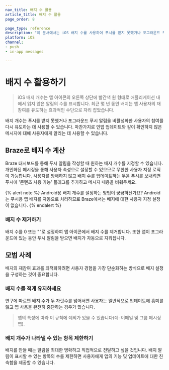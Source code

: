 ```yaml
---
nav_title: 배지 수 활용
article_title: 배지 수 활용
page_order: 8

page_type: reference
description: "이 문서에서는 iOS 배지 수를 사용하여 푸시를 받지 못했거나 포그라운드 푸시 알림을 비활성화한 사용자의 참여를 다시 유도하는 방법에 대해 설명합니다."
platform: iOS
channel: 
- push
- in-app messages

---
```


# 배지 수 활용하기

> iOS 배지 개수는 앱 아이콘의 오른쪽 상단에 빨간색 원 형태로 애플리케이션 내에서 읽지 않은 알림의 수를 표시합니다. 최근 몇 년 동안 배지는 앱 사용자의 재참여를 유도하는 효과적인 수단으로 자리 잡았습니다.

배지 개수는 푸시를 받지 못했거나 포그라운드 푸시 알림을 비활성화한 사용자의 참여를 다시 유도하는 데 사용할 수 있습니다. 마찬가지로 인앱 업데이트와 같이 확인하지 않은 메시지에 대해 사용자에게 알리는 데 사용할 수 있습니다.

## Braze로 배지 수 계산

Braze 대시보드를 통해 푸시 알림을 작성할 때 원하는 배지 개수를 지정할 수 있습니다. 개인화된 메시징을 통해 사용자 속성으로 설정할 수 있으므로 무한한 사용자 지정 로직이 가능합니다. 사용자를 방해하지 않고 배지 수를 업데이트하는 무음 푸시를 보내려면 푸시에 '콘텐츠 사용 가능' 플래그를 추가하고 메시지 내용을 비워두세요.

{% alert note %}
Android용 배지 개수를 설정하는 방법이 궁금하신가요? Android는 푸시용 앱 배지를 자동으로 처리하므로 Braze에서는 배지에 대한 사용자 지정 설정이 없습니다.
{% endalert %}

### 배지 수 제거하기

배지 수를 0 또는 ""로 설정하여 앱 아이콘에서 배지 수를 제거합니다. 또한 앱이 포그라운드에 있는 동안 푸시 알림을 받으면 배지가 자동으로 지워집니다.

## 모범 사례

배지의 재참여 효과를 최적화하려면 사용자 경험을 가장 단순화하는 방식으로 배지 설정을 구성하는 것이 중요합니다.

### 배지 수를 적게 유지하세요
연구에 따르면 배지 수가 두 자릿수를 넘어서면 사용자는 일반적으로 업데이트에 흥미를 잃고 앱 사용을 완전히 중단하는 경우가 많습니다.

> 앱의 특성에 따라 이 규칙에 예외가 있을 수 있습니다(예: 이메일 및 그룹 메시징 앱).

### 배지 개수가 나타낼 수 있는 항목 제한하기
배지를 만들 때는 알림을 최대한 명확하고 직접적으로 전달하고 싶을 것입니다. 배지 알림이 표시할 수 있는 항목의 수를 제한하면 사용자에게 앱의 기능 및 업데이트에 대한 친숙함을 제공할 수 있습니다.

